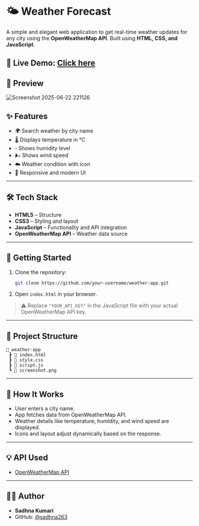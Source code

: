 
# 🌤️ Weather Forecast

A simple and elegant web application to get real-time weather updates for any city using the **OpenWeatherMap API**. Built using **HTML, CSS, and JavaScript**.

🔗 **Live Demo**: [Click here](#) 
---

## 📸 Preview

![Screenshot 2025-06-22 221126](https://github.com/user-attachments/assets/0296a496-e820-4451-9562-ff82604508a7)


## ✨ Features

* 🌍 Search weather by city name
* 🌡️ Displays temperature in °C
* 💧 Shows humidity level
* 🌬️ Shows wind speed
* ☁️ Weather condition with icon
* 📱 Responsive and modern UI

---

## 🛠️ Tech Stack

* **HTML5** – Structure
* **CSS3** – Styling and layout
* **JavaScript** – Functionality and API integration
* **OpenWeatherMap API** – Weather data source

---

## 🚀 Getting Started

1. Clone the repository:

   ```bash
   git clone https://github.com/your-username/weather-app.git
   ```

2. Open `index.html` in your browser.

> ⚠️ Replace `"YOUR_API_KEY"` in the JavaScript file with your actual OpenWeatherMap API key.

---

## 📂 Project Structure

```
📁 weather-app
 ┣ 📄 index.html
 ┣ 📄 style.css
 ┣ 📄 script.js
 ┗ 📄 screenshot.png
```

---

## 📌 How It Works

* User enters a city name.
* App fetches data from OpenWeatherMap API.
* Weather details like temperature, humidity, and wind speed are displayed.
* Icons and layout adjust dynamically based on the response.

---

## 💡 API Used

* [OpenWeatherMap API](https://openweathermap.org/api)

---

## 🧑‍💻 Author

* **Sadhna Kumari**
* GitHub: [@sadhna263](https://github.com/sadhna263)
